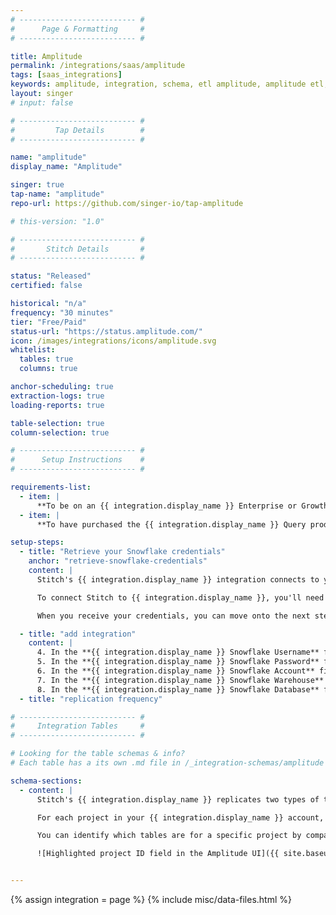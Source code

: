 ```yaml
---
# -------------------------- #
#      Page & Formatting     #
# -------------------------- #

title: Amplitude
permalink: /integrations/saas/amplitude
tags: [saas_integrations]
keywords: amplitude, integration, schema, etl amplitude, amplitude etl, amplitude schema
layout: singer
# input: false

# -------------------------- #
#         Tap Details        #
# -------------------------- #

name: "amplitude"
display_name: "Amplitude"

singer: true 
tap-name: "amplitude"
repo-url: https://github.com/singer-io/tap-amplitude

# this-version: "1.0"

# -------------------------- #
#       Stitch Details       #
# -------------------------- #

status: "Released"
certified: false 

historical: "n/a"
frequency: "30 minutes"
tier: "Free/Paid"
status-url: "https://status.amplitude.com/"
icon: /images/integrations/icons/amplitude.svg
whitelist:
  tables: true
  columns: true

anchor-scheduling: true
extraction-logs: true
loading-reports: true

table-selection: true
column-selection: true

# -------------------------- #
#      Setup Instructions    #
# -------------------------- #

requirements-list:
  - item: |
      **To be on an {{ integration.display_name }} Enterprise or Growth plan**. Amplitude requires this to access the Query product add-on.  
  - item: |
      **To have purchased the {{ integration.display_name }} Query product add-on.** [Query](https://amplitude.zendesk.com/hc/en-us/articles/115001902492-Query-Snowflake){:target="new"} is an {{ integration.display_name }}-managed Snowflake database, which Stitch's integration replicates data from.

setup-steps:
  - title: "Retrieve your Snowflake credentials"
    anchor: "retrieve-snowflake-credentials"
    content: |
      Stitch's {{ integration.display_name }} integration connects to your {{ integration.display_name }}-managed Snowflake database to replicate data.

      To connect Stitch to {{ integration.display_name }}, you'll need to retrieve your Snowflake credentials from {{ integration.display_name }}. Reach out to [{{ integration.display_name }} support](https://amplitude.zendesk.com/hc/en-us/requests/new){:target="new"} or your {{ integration.display_name }} Success Manager to get your credentials.

      When you receive your credentials, you can move onto the next step.

  - title: "add integration"
    content: |
      4. In the **{{ integration.display_name }} Snowflake Username** field, enter your Snowflake username.
      5. In the **{{ integration.display_name }} Snowflake Password** field, enter the Snowflake user's password.
      6. In the **{{ integration.display_name }} Snowflake Account** field, enter the Snowflake account.
      7. In the **{{ integration.display_name }} Snowflake Warehouse** field, enter the name of the Snowflake warehouse.
      8. In the **{{ integration.display_name }} Snowflake Database** field, enter the name of the Snowflake database.
  - title: "replication frequency"

# -------------------------- #
#     Integration Tables     #
# -------------------------- #

# Looking for the table schemas & info?
# Each table has a its own .md file in /_integration-schemas/amplitude

schema-sections:
  - content: |
      Stitch's {{ integration.display_name }} replicates two types of tables: Events and merged user IDs.

      For each project in your {{ integration.display_name }} account, a set of these tables will be available for replication. Stitch will append a project's ID to each table name to make them easily identifiable. For example: If a project has an ID of `168342`, the events table for the project will be named `events_168432`.

      You can identify which tables are for a specific project by comparing the ID in the table name to the projects in your {{ integration.display_name }} account. You can access this page in your {{ integration.display_name }} account by clicking the **User menu (top right corner) > Settings > Projects**.

      ![Highlighted project ID field in the Amplitude UI]({{ site.baseurl }}/images/integrations/amplitude-project-id.png)


---
```

{% assign integration = page %}
{% include misc/data-files.html %}